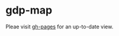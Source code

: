 gdp-map
=======
Pleae visit [gh-pages](http://pomme15.github.io/gdp-map/index.html) for an up-to-date view.
